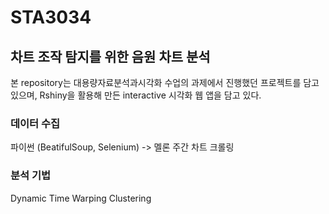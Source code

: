 # STA3034
## 차트 조작 탐지를 위한 음원 차트 분석
본 repository는 대용량자료분석과시각화 수업의 과제에서 진행했던 프로젝트를 담고 있으며, Rshiny을 활용해 만든 interactive 시각화 웹 앱을 담고 있다.  

### 데이터 수집
파이썬 (BeatifulSoup, Selenium) -> 멜론 주간 차트 크롤링  

### 분석 기법
Dynamic Time Warping Clustering  
